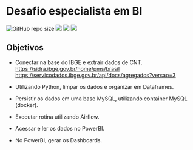 # Desafio especialista em BI

![GitHub repo size](https://img.shields.io/github/repo-size/iuricode/README-template?style=for-the-badge)
<img src="https://img.shields.io/badge/Python-14354C?style=for-the-badge&logo=python&logoColor=white" />
<img src="https://img.shields.io/badge/MySQL-00000F?style=for-the-badge&logo=mysql&logoColor=white" /> 
<img src="https://img.shields.io/badge/Docker-2496ED?style=for-the-badge&logo=docker&logoColor=white" />

## Objetivos
  * Conectar na base do IBGE e extrair dados de CNT.
      https://sidra.ibge.gov.br/home/pms/brasil
      https://servicodados.ibge.gov.br/api/docs/agregados?versao=3
      
  * Utilizando Python, limpar os dados e organizar em Dataframes.
  * Persistir os dados em uma base MySQL, utilizando container MySQL (docker).
  * Executar rotina utilizando Airflow.
  * Acessar e ler os dados no PowerBI.
  * No PowerBI, gerar os Dashboards.
  
